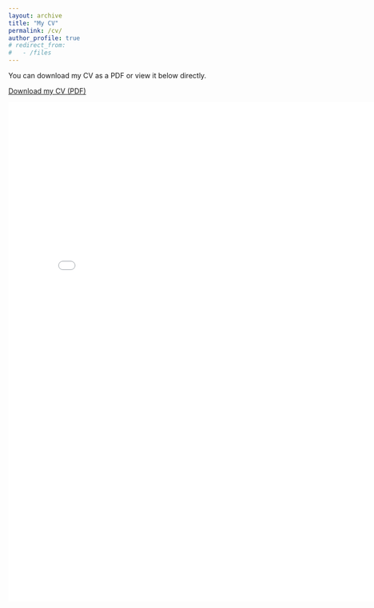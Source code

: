 ```yaml
---
layout: archive
title: "My CV"
permalink: /cv/
author_profile: true
# redirect_from:
#   - /files
---
```

<!-- ---
layout: default
title: "My CV"
permalink: /cv/
--- -->

<!-- # My CV -->

You can download my CV as a PDF or view it below directly.

[Download my CV (PDF)](/files/Resume_Suraj_2025.pdf)

<embed src="/files/Resume_Suraj_2025.pdf" width="800px" height="1000px" />